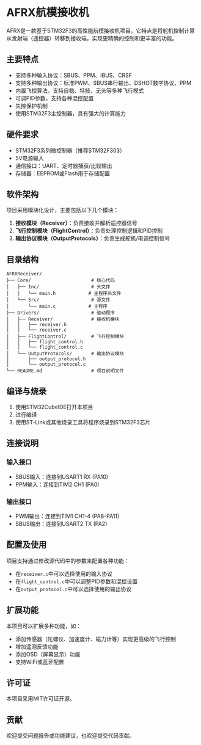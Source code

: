 # AFRX航模接收机

AFRX是一款基于STM32F3的高性能航模接收机项目，它特点是将舵机控制计算从发射端（遥控器）转移到接收端，实现更精确的控制和更丰富的功能。

## 主要特点

- 支持多种输入协议：SBUS、PPM、IBUS、CRSF
- 支持多种输出协议：标准PWM、SBUS串行输出、DSHOT数字协议、PPM
- 内置飞控算法，支持自稳、特技、无头等多种飞行模式
- 可调PID参数，支持各种混控配置
- 失控保护机制
- 使用STM32F3主控制器，具有强大的计算能力

## 硬件要求

- STM32F3系列微控制器（推荐STM32F303）
- 5V电源输入
- 通信接口：UART、定时器捕获/比较输出
- 存储器：EEPROM或Flash用于存储配置

## 软件架构

项目采用模块化设计，主要包括以下几个模块：

1. **接收模块（Receiver）**：负责接收并解析遥控器信号
2. **飞行控制模块（FlightControl）**：负责处理控制逻辑和PID控制
3. **输出协议模块（OutputProtocols）**：负责生成舵机/电调控制信号

## 目录结构

```
AFRXReceiver/
├── Core/                      # 核心代码
│   ├── Inc/                   # 头文件
│   │   └── main.h            # 主程序头文件
│   └── Src/                   # 源文件
│       └── main.c            # 主程序
├── Drivers/                   # 驱动程序
│   ├── Receiver/              # 接收机模块
│   │   ├── receiver.h
│   │   └── receiver.c
│   ├── FlightControl/         # 飞行控制模块
│   │   ├── flight_control.h
│   │   └── flight_control.c
│   └── OutputProtocols/       # 输出协议模块
│       ├── output_protocol.h
│       └── output_protocol.c
└── README.md                  # 项目说明文件
```

## 编译与烧录

1. 使用STM32CubeIDE打开本项目
2. 进行编译
3. 使用ST-Link或其他烧录工具将程序烧录到STM32F3芯片

## 连接说明

### 输入接口

- SBUS输入：连接到USART1 RX (PA10)
- PPM输入：连接到TIM2 CH1 (PA0)

### 输出接口

- PWM输出：连接到TIM1 CH1-4 (PA8-PA11)
- SBUS输出：连接到USART2 TX (PA2)

## 配置及使用

项目支持通过修改源代码中的参数来配置各种功能：

- 在`receiver.c`中可以选择使用的输入协议
- 在`flight_control.c`中可以调整PID参数和混控设置
- 在`output_protocol.c`中可以选择使用的输出协议

## 扩展功能

本项目可以扩展多种功能，如：

- 添加传感器（陀螺仪、加速度计、磁力计等）实现更高级的飞行控制
- 增加遥测反馈功能
- 添加OSD（屏幕显示）功能
- 支持WiFi或蓝牙配置

## 许可证

本项目采用MIT许可证开源。

## 贡献

欢迎提交问题报告或功能建议，也欢迎提交代码贡献。 